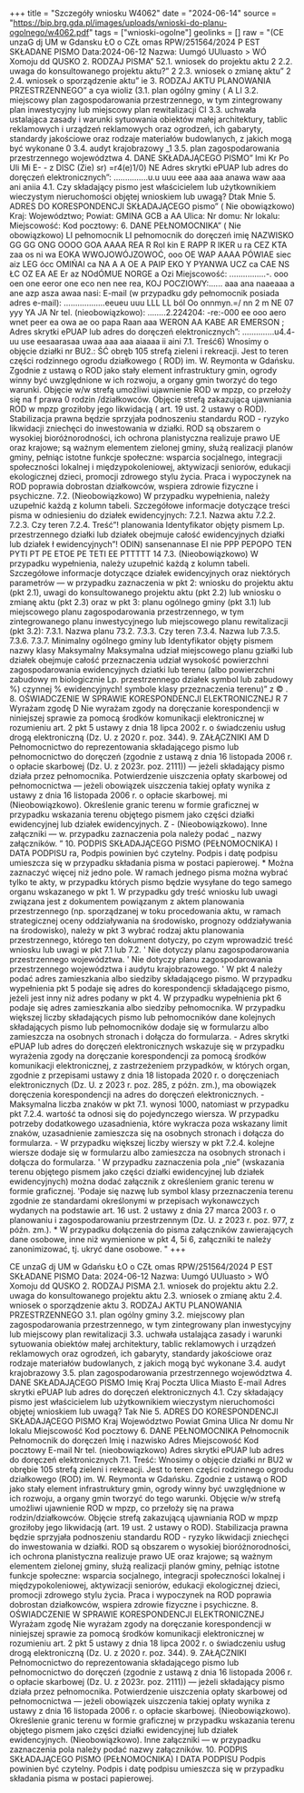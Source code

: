 +++
title = "Szczegóły wniosku W4062"
date = "2024-06-14"
source = "https://bip.brg.gda.pl/images/uploads/wnioski-do-planu-ogolnego/w4062.pdf"
tags = ["wnioski-ogolne"]
geolinks = []
raw = "(CE unzaG dj UM w Gdansku ŁO o CZŁ omas RPW/251564/2024 P EST SKŁADANE PISMO Data:2024-06-12 Nazwa: Uumgó UUluasto  > WÓ Xomoju dd QUSKO 2. RODZAJ PISMA” 52.1. wniosek do projektu aktu 2 2.2. uwaga do konsultowanego projektu aktu?”  2 2.3. wniosek o zmianę aktu” 2 2.4. wniosek o sporządzenie aktu” ie 3. RODZAJ AKTU PLANOWANIA PRZESTRZENNEGO” a cya wioliz  (3.1. plan ogólny gminy ( A LI 3.2. miejscowy plan zagospodarowania przestrzennego, w tym zintegrowany plan inwestycyjny lub miejscowy plan rewitalizacji CI 3.3. uchwała ustalająca zasady i warunki sytuowania obiektów małej architektury, tablic reklamowych i urządzeń reklamowych oraz ogrodzeń, ich gabaryty, standardy jakościowe oraz rodzaje materiałów budowlanych, z jakich mogą być wykonane 0 3.4. audyt krajobrazowy _1 3.5. plan zagospodarowania przestrzennego województwa 4. DANE SKŁADAJĄCEGO PISMO” Imi Kr Po Uli Mi E- - z DISC (Zie) sr) =r4(e)1/0) NE Adres skrytki ePUAP lub adres do doręczeń elektronicznych”: ...............u.u uuu eee aaa aaa anawa waw aaa ani aniia 4.1. Czy składający pismo jest właścicielem lub użytkownikiem wieczystym nieruchomości objętej wnioskiem lub uwagą? Dtak Mnie 5. ADRES DO KORESPONDENCJI SKŁADAJĄCEGO pismo” ( Nie obowiązkowo) Kraj: Województwo; Powiat: GMINA GCB a AA Ulica: Nr domu: Nr lokalu: Miejscowość: Kod pocztowy: 6. DANE PEŁNOMOCNIKA” ( Nie obowiązkowo) LI pełnomocnik LI pełnomocnik do doręczeń imię NAZWISKO GG GG ONG OOOO GOA AAAA REA R Rol kin E RAPP R IKER u ra CEZ KTA zaa os ni wa EOKA WWOJOWÓJZOWOĆ, ooo OE WAP AAAA PÓWIAE siec aiz LEG ócc OMIŃAI ca NA A A OE A PAIP EKO Y PYANWA UCZ ca CAE NS ŁC OZ EA AE Er az NOdÓMUE NORGE a Ozi Miejscowość: ................-. ooo oen one eeror one eco nen nee rea, KOJ POCZIOWY:...... aaa ana naaeaaa a ane azp asza awaa nasi: E-mail (w przypadku gdy pełnomocnik posiada adres e-mail): ..................eeueu uuu LLL LL ból Oo onnmyn.=/ nn 2 m NE 07 yyy YA JA Nr tel. (nieobowiązkowo): ........2.224204: -re:-000 ee ooo aero wnet peer ea owa ae oo papa Raan aaa WERON AA KABE AR EMERSON ; Adres skrytki ePUAP lub adres do doręczeń elektronicznych”: ..............u4.4- uu use eesaarasaa uwaa aaa aaa aiaaaa ii aini 7.1. Treść6) Wnosimy o objęcie działki nr BU2.: ŚĆ obręb 105 strefą zieleni i rekreacji. Jest to teren części rodzinnego ogrodu działkowego ( ROD) im. W. Reymonta w Gdańsku. Zgodnie z ustawą o ROD jako stały element infrastruktury gmin, ogrody winny być uwzględnione w ich rozwoju, a organy gmin tworzyć do tego warunki. Objęcie w/w strefą umożliwi ujawnienie ROD w mpzp, co przełoży się na f prawa 0 rodzin /działkowców. Objęcie strefą zakazującą ujawniania ROD w mpzp groziłoby jego   likwidacją ( art. 19 ust. 2 ustawy o ROD). Stabilizacja prawna będzie sprzyjała podnoszeniu standardu   ROD - ryzyko likwidacji zniechęci do inwestowania w działki. ROD są obszarem o wysokiej  bioróżnorodności, ich ochrona planistyczna realizuje prawo UE oraz krajowe; są ważnym elementem   zielonej gminy, służą realizacji planów gminy, pełniąc istotne funkcje społeczne: wsparcia socjalnego,   integracji społeczności lokalnej i międzypokoleniowej, aktywizacji seniorów, edukacji ekologicznej dzieci,   promocji zdrowego stylu życia. Praca i wypoczynek na ROD poprawia dobrostan działkowców, wspiera zdrowie fizyczne i psychiczne. 7.2. (Nieobowiązkowo) W przypadku wypełnienia, należy uzupełnić każdą z kolumn tabeli.  Szczegółowe informacje dotyczące treści pisma w odniesieniu do działek ewidencyjnych:  7.2.1. Nazwa aktu 7.2.2. 7.2.3. Czy teren 7.2.4. Treść”! planowania Identyfikator objęty pismem  Lp. przestrzennego działki lub działek obejmuje całość  ewidencyjnych działki lub działek ł ewidencyjnych”! ODIN) sansenannase EI nie PPP PEPOPO TEN PYTI PT PE ETOE PE TETI EE PTTTTT 14  7.3. (Nieobowiązkowo) W przypadku wypełnienia, należy uzupełnić każdą z kolumn tabeli. Szczegółowe informacje dotyczące działek ewidencyjnych oraz niektórych parametrów — w przypadku  zaznaczenia w pkt 2: wniosku do projektu aktu (pkt 2.1), uwagi do konsultowanego projektu aktu (pkt 2.2) lub wniosku o zmianę aktu (pkt 2.3) oraz w pkt 3: planu ogólnego gminy (pkt 3.1) lub miejscowego planu   zagospodarowania przestrzennego, w tym zintegrowanego planu inwestycyjnego lub miejscowego planu rewitalizacji (pkt 3.2): 7.3.1. Nazwa planu 73.2. 7.3.3. Czy teren 7.3.4. Nazwa lub 7.3.5. 7.3.6. 7.3.7. Minimalny  ogólnego gminy lub Identyfikator objęty pismem nazwy klasy Maksymalny Maksymalna udział  miejscowego planu  gziałki lub działek  obejmuje całość przeznaczenia udział wysokość powierzchni  zagospodarowania ewidencyjnych dziatki lub terenu (albo powierzchni zabudowy m biologicznie Lp. przestrzennego działek symbol lub zabudowy %) czynnej %  ewidencyjnych! symbole klasy  przeznaczenia   terenu)”   z © . 8. OŚWIADCZENIE W SPRAWIE KORESPONDENCJI ELEKTRONICZNEJ R 7 Wyrażam zgodę D Nie wyrażam zgody  na doręczanie korespondencji w niniejszej sprawie za pomocą środków komunikacji elektronicznej w rozumieniu art. 2 pkt 5 ustawy z dnia 18 lipca 2002 r. o świadczeniu usług drogą elektroniczną (Dz. U. z 2020 r. poz. 344). 9. ZAŁĄCZNIKI  AM D Pełnomocnictwo do reprezentowania składającego pismo lub pełnomocnictwo do doręczeń (zgodnie z ustawą z dnia 16 listopada 2006 r. o opłacie skarbowej (Dz. U. z 2023r. poz. 2111)) — jeżeli składający pismo działa przez pełnomocnika.  Potwierdzenie uiszczenia opłaty skarbowej od pełnomocnictwa — jeżeli obowiązek uiszczenia takiej opłaty wynika z ustawy z dnia 16 listopada 2006 r. o opłacie skarbowej. mi  (Nieobowiązkowo). Określenie granic terenu w formie graficznej w przypadku wskazania terenu objętego pismem jako części działki ewidencyjnej lub działek ewidencyjnych. Z - (Nieobowiązkowo). Inne załączniki  — w. przypadku zaznaczenia pola należy podać _ nazwy załączników. ” 10. PODPIS SKŁADAJĄCEGO PISMO (PEŁNOMOCNIKA) I DATA PODPISU ra, Podpis powinien być czytelny. Podpis i datę podpisu umieszcza się w przypadku składania pisma w postaci papierowej. * Można zaznaczyć więcej niż jedno pole. W ramach jednego pisma można wybrać tylko te akty, w przypadku których pismo będzie wysyłane do tego samego organu wskazanego w pkt 1. W przypadku gdy treść wniosku lub uwagi związana jest z dokumentem powiązanym z aktem planowania przestrzennego (np. sporządzanej w toku procedowania aktu, w ramach strategicznej oceny oddziaływania na środowisko, prognozy oddziaływania na środowisko), należy w pkt 3 wybrać rodzaj aktu planowania przestrzennego, którego ten dokument dotyczy, po czym wprowadzić treść wniosku lub uwagi w pkt 7.1 lub 7.2. ' Nie dotyczy planu zagospodarowania przestrzennego województwa. ' Nie dotyczy planu zagospodarowania przestrzennego województwa i audytu krajobrazowego. ' W pkt 4 należy podać adres zamieszkania albo siedziby składającego pismo. W przypadku wypełnienia pkt 5 podaje się adres do korespondencji składającego pismo, jeżeli jest inny niż adres podany w pkt 4. W przypadku wypełnienia pkt 6 podaje się adres zamieszkania albo siedziby pełnomocnika. W przypadku większej liczby składających pismo lub pełnomocników dane kolejnych składających pismo lub pełnomocników dodaje się w formularzu albo zamieszcza na osobnych stronach i dołącza do formularza. - Adres skrytki ePUAP lub adres do doręczeń elektronicznych wskazuje się w przypadku wyrażenia zgody na doręczanie korespondencji za pomocą środków komunikacji elektronicznej, z zastrzeżeniem przypadków, w których organ, zgodnie z przepisami ustawy z dnia 18 listopada 2020 r. o doręczeniach elektronicznych (Dz. U. z 2023 r. poz. 285, z późn. zm.), ma obowiązek doręczenia korespondencji na adres do doręczeń elektronicznych. - Maksymalna liczba znaków w pkt 7.1. wynosi 1000, natomiast w przypadku pkt 7.2.4. wartość ta odnosi się do pojedynczego wiersza. W przypadku potrzeby dodatkowego uzasadnienia, które wykracza poza wskazany limit znaków, uzasadnienie zamieszcza się na osobnych stronach i dołącza do formularza. - W przypadku większej liczby wierszy w pkt 7.2.4. kolejne wiersze dodaje się w formularzu albo zamieszcza na osobnych stronach i dołącza do formularza. ' W przypadku zaznaczenia pola „nie” (wskazania terenu objętego pismem jako części działki ewidencyjnej lub działek ewidencyjnych) można dodać załącznik z określeniem granic terenu w formie graficznej. 'Podaje się nazwę lub symbol klasy przeznaczenia terenu zgodnie ze standardami określonymi w przepisach wykonawczych wydanych na podstawie art. 16 ust. 2 ustawy z dnia 27 marca 2003 r. o planowaniu i zagospodarowaniu przestrzennym (Dz. U. z 2023 r. poz. 977, z późn. zm.). * W przypadku dołączenia do pisma załączników zawierających dane osobowe, inne niż wymienione w pkt 4, 5i 6, załączniki te należy zanonimizować, tj. ukryć dane osobowe. "
+++

CE unzaG dj UM w Gdańsku
ŁO o CZŁ omas RPW/251564/2024 P
EST SKŁADANE PISMO Data: 2024-06-12
Nazwa: Uumgó UUluasto > WÓ Xomoju dd QUSKO
2. RODZAJ PISMA
2.1. wniosek do projektu aktu
2.2. uwaga do konsultowanego projektu aktu
2.3. wniosek o zmianę aktu
2.4. wniosek o sporządzenie aktu
3. RODZAJ AKTU PLANOWANIA PRZESTRZENNEGO
3.1. plan ogólny gminy
3.2. miejscowy plan zagospodarowania przestrzennego, w tym zintegrowany plan inwestycyjny lub miejscowy plan rewitalizacji
3.3. uchwała ustalająca zasady i warunki sytuowania obiektów małej architektury, tablic reklamowych i urządzeń reklamowych oraz ogrodzeń, ich gabaryty, standardy jakościowe oraz rodzaje materiałów budowlanych, z jakich mogą być wykonane
3.4. audyt krajobrazowy
3.5. plan zagospodarowania przestrzennego województwa
4. DANE SKŁADAJĄCEGO PISMO
Imię
Kraj
Poczta
Ulica
Miasto
E-mail
Adres skrytki ePUAP lub adres do doręczeń elektronicznych
4.1. Czy składający pismo jest właścicielem lub użytkownikiem wieczystym nieruchomości objętej wnioskiem lub uwagą?
Tak
Nie
5. ADRES DO KORESPONDENCJI SKŁADAJĄCEGO PISMO
Kraj
Województwo
Powiat
Gmina
Ulica
Nr domu
Nr lokalu
Miejscowość
Kod pocztowy
6. DANE PEŁNOMOCNIKA
Pełnomocnik
Pełnomocnik do doręczeń
Imię i nazwisko
Adres
Miejscowość
Kod pocztowy
E-mail
Nr tel. (nieobowiązkowo)
Adres skrytki ePUAP lub adres do doręczeń elektronicznych
7.1. Treść: Wnosimy o objęcie działki nr BU2 w obrębie 105 strefą zieleni i rekreacji. Jest to teren części rodzinnego ogrodu działkowego (ROD) im. W. Reymonta w Gdańsku. Zgodnie z ustawą o ROD jako stały element infrastruktury gmin, ogrody winny być uwzględnione w ich rozwoju, a organy gmin tworzyć do tego warunki. Objęcie w/w strefą umożliwi ujawnienie ROD w mpzp, co przełoży się na prawa rodzin/działkowców. Objęcie strefą zakazującą ujawniania ROD w mpzp groziłoby jego likwidacją (art. 19 ust. 2 ustawy o ROD). Stabilizacja prawna będzie sprzyjała podnoszeniu standardu ROD - ryzyko likwidacji zniechęci do inwestowania w działki. ROD są obszarem o wysokiej bioróżnorodności, ich ochrona planistyczna realizuje prawo UE oraz krajowe; są ważnym elementem zielonej gminy, służą realizacji planów gminy, pełniąc istotne funkcje społeczne: wsparcia socjalnego, integracji społeczności lokalnej i międzypokoleniowej, aktywizacji seniorów, edukacji ekologicznej dzieci, promocji zdrowego stylu życia. Praca i wypoczynek na ROD poprawia dobrostan działkowców, wspiera zdrowie fizyczne i psychiczne.
8. OŚWIADCZENIE W SPRAWIE KORESPONDENCJI ELEKTRONICZNEJ
Wyrażam zgodę
Nie wyrażam zgody
na doręczanie korespondencji w niniejszej sprawie za pomocą środków komunikacji elektronicznej w rozumieniu art. 2 pkt 5 ustawy z dnia 18 lipca 2002 r. o świadczeniu usług drogą elektroniczną (Dz. U. z 2020 r. poz. 344).
9. ZAŁĄCZNIKI
Pełnomocnictwo do reprezentowania składającego pismo lub pełnomocnictwo do doręczeń (zgodnie z ustawą z dnia 16 listopada 2006 r. o opłacie skarbowej (Dz. U. z 2023r. poz. 2111)) — jeżeli składający pismo działa przez pełnomocnika. Potwierdzenie uiszczenia opłaty skarbowej od pełnomocnictwa — jeżeli obowiązek uiszczenia takiej opłaty wynika z ustawy z dnia 16 listopada 2006 r. o opłacie skarbowej.
(Nieobowiązkowo). Określenie granic terenu w formie graficznej w przypadku wskazania terenu objętego pismem jako części działki ewidencyjnej lub działek ewidencyjnych.
(Nieobowiązkowo). Inne załączniki — w przypadku zaznaczenia pola należy podać nazwy załączników.
10. PODPIS SKŁADAJĄCEGO PISMO (PEŁNOMOCNIKA) I DATA PODPISU
Podpis powinien być czytelny. Podpis i datę podpisu umieszcza się w przypadku składania pisma w postaci papierowej.


